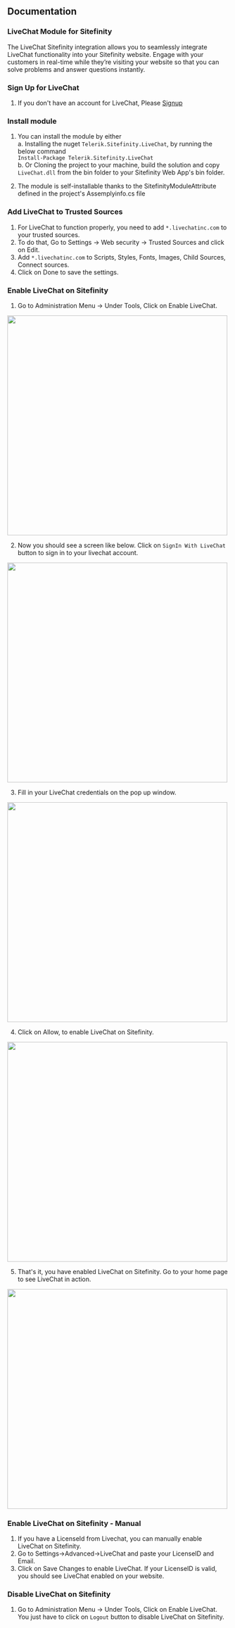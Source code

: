 ## Documentation

### LiveChat Module for Sitefinity

The LiveChat Sitefinity integration allows you to seamlessly integrate LiveChat functionality into your Sitefinity website. Engage with your customers in real-time while they’re visiting your website so that you can solve problems and answer questions instantly. 

### Sign Up for LiveChat
1. If you don't have an account for LiveChat, Please [Signup](https://www.livechatinc.com/?a=xjbRsOKZR&utm_source=progress.com)

### Install module

1. You can install the module by either   
    a. Installing the nuget `Telerik.Sitefinity.LiveChat`, by running the below command  
        `Install-Package Telerik.Sitefinity.LiveChat`  
    b. Or Cloning the project to your machine, build the solution and copy `LiveChat.dll` from the bin folder to your Sitefinity Web App's bin folder. 

2. The module is self-installable thanks to the SitefinityModuleAttribute defined in the project's Assemplyinfo.cs file

### Add LiveChat to Trusted Sources

1. For LiveChat to function properly, you need to add `*.livechatinc.com` to your trusted sources.  
2. To do that, Go to Settings -> Web security -> Trusted Sources and click on Edit.
3. Add `*.livechatinc.com` to Scripts, Styles, Fonts, Images, Child Sources, Connect sources. 
4. Click on Done to save the settings. 

### Enable LiveChat on Sitefinity

1. Go to Administration Menu -> Under Tools, Click on Enable LiveChat.  
<img src="https://raw.githubusercontent.com/saiteja09/Telerik.Sitefinity.LiveChat/master/Screenshots/1.png" height="500px"/>


2. Now you should see a screen like below. Click on `SignIn With LiveChat` button to sign in to your livechat account.
<img src="https://raw.githubusercontent.com/saiteja09/Telerik.Sitefinity.LiveChat/master/Screenshots/2.PNG" width="500px"/>


3. Fill in your LiveChat credentials on the pop up window.
<img src="https://raw.githubusercontent.com/saiteja09/Telerik.Sitefinity.LiveChat/master/Screenshots/3.PNG" height="500px"/>


4. Click on Allow, to enable LiveChat on Sitefinity. 
<img src="https://raw.githubusercontent.com/saiteja09/Telerik.Sitefinity.LiveChat/master/Screenshots/4.PNG" height="500px"/>

5. That's it, you have enabled LiveChat on Sitefinity. Go to your home page to see LiveChat in action.
<img src="https://raw.githubusercontent.com/saiteja09/Telerik.Sitefinity.LiveChat/master/Screenshots/6.PNG" width="500px"/>

### Enable LiveChat on Sitefinity - Manual

1. If you have a LicenseId from Livechat, you can manually enable LiveChat on Sitefinity.  
2. Go to Settings->Advanced->LiveChat and paste your LicenseID and Email. 
3. Click on Save Changes to enable LiveChat. If your LicenseID is valid, you should see LiveChat enabled on your website.

### Disable LiveChat on Sitefinity

1. Go to Administration Menu -> Under Tools, Click on Enable LiveChat. You just have to click on `Logout` button to disable LiveChat on Sitefinity. 

